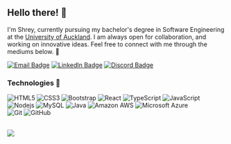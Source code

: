 ## Hello there! 👋
I'm Shrey, currently pursuing my bachelor's degree in Software Engineering at the [University of Auckland](https://www.auckland.ac.nz/). I am always open for collaboration, and working on innovative ideas. Feel free to connect with me through the mediums below. 🙂

[![Email Badge](https://img.shields.io/badge/-shreym.tailor@gmail.com-c14438?style=flat-square&logo=Gmail&logoColor=white&link=mailto:shreym.tailor@gmail.com)](mailto:shreym.tailor@gmail.com)
[![LinkedIn Badge](https://img.shields.io/badge/-shreytailor-%230077B5.svg?&style=flat-square&logo=linkedin&logoColor=white)](https://linkedin.com/in/shreytailor/)
[![Discord Badge](https://img.shields.io/badge/HelloWorld%233069-%237289DA.svg?&style=flat-square&logo=discord&logoColor=white)](asd)


### Technologies 🤖
![HTML5](https://img.shields.io/badge/-HTML5-E34F26?style=flat-square&logo=html5&logoColor=white)
![CSS3](https://img.shields.io/badge/-CSS3-1572B6?style=flat-square&logo=css3)
![Bootstrap](https://img.shields.io/badge/-Bootstrap-563D7C?style=flat-square&logo=bootstrap)
![React](https://img.shields.io/badge/-React-black?style=flat-square&logo=react)
![TypeScript](https://img.shields.io/badge/-TypeScript-007ACC?style=flat-square&logo=typescript)
![JavaScript](https://img.shields.io/badge/-JavaScript-black?style=flat-square&logo=javascript)
<br/>
![Nodejs](https://img.shields.io/badge/-Nodejs-black?style=flat-square&logo=Node.js)
![MySQL](https://img.shields.io/badge/-MySQL-black?style=flat-square&logo=mysql)
![Java](https://img.shields.io/badge/-java-E34A86?style=flat-square&logo=java)
![Amazon AWS](https://img.shields.io/badge/Amazon%20AWS-232F3E?style=flat-square&logo=amazon-aws)
![Microsoft Azure](https://img.shields.io/badge/Microsoft%20Azure-232F7E?style=flat-square&logo=microsoft-azure)
<br/>
![Git](https://img.shields.io/badge/-Git-black?style=flat-square&logo=git)
![GitHub](https://img.shields.io/badge/-GitHub-181717?style=flat-square&logo=github)

<br/>

<a href="https://github.com/shreytailor">
  <img align="center" src="https://github-readme-stats.vercel.app/api?username=shreytailor&hide_rank=true&count_private=true" />
</a>

<!--
**shreytailor/shreytailor** is a ✨ _special_ ✨ repository because its `README.md` (this file) appears on your GitHub profile.

Here are some ideas to get you started:

- 🔭 I’m currently working on ...
- 🌱 I’m currently learning ...
- 👯 I’m looking to collaborate on ...
- 🤔 I’m looking for help with ...
- 💬 Ask me about ...
- 📫 How to reach me: ...
- 😄 Pronouns: ...
- ⚡ Fun fact: ...
-->
